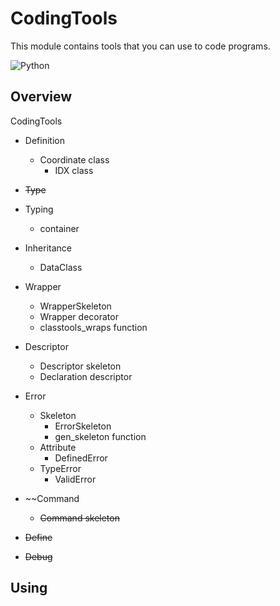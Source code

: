 # CodingTools
This module contains tools that you can use to code programs.

<img src="https://qiita-user-contents.imgix.net/https%3A%2F%2Fimg.shields.io%2Fbadge%2F-Python-F2C63C.svg%3Flogo%3Dpython%26style%3Dfor-the-badge?ixlib=rb-4.0.0&auto=format&gif-q=60&q=75&s=c17144ccc12f9c19e9dbba2eec5c7980" alt="Python">

## Overview
CodingTools

- Definition
  - Coordinate class
    - IDX class

- ~~Type~~

- Typing
  - container

- Inheritance
  - DataClass

- Wrapper
  - WrapperSkeleton
  - Wrapper decorator
  - classtools_wraps function

- Descriptor
  - Descriptor skeleton
  - Declaration descriptor

- Error
  - Skeleton
    - ErrorSkeleton
    - gen_skeleton function
  - Attribute
    - DefinedError
  - TypeError
    - ValidError

- ~~Command
  - ~~Command skeleton~~

- ~~Define~~

- ~~Debug~~


## Using
